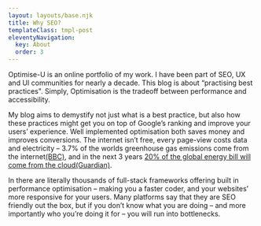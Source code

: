 ```yaml
---
layout: layouts/base.njk
title: Why SEO?
templateClass: tmpl-post
eleventyNavigation:
  key: About
  order: 3
---
```




Optimise-U is an online portfolio of my work. I have been part of SEO, UX and UI communities for nearly a decade. This blog is about “practising best practices". Simply, Optimisation is the tradeoff between performance and accessibility.

My blog aims to demystify not just what is a best practice, but also how these practices might get you on top of Google’s ranking and improve your users’ experience. Well implemented optimisation both saves money and improves conversions. The internet isn’t free, every page-view costs data and electricity – 3.7% of the worlds greenhouse gas emissions come from the internet[(BBC)](https://www.bbc.com/future/article/20200305-why-your-internet-habits-are-not-as-clean-as-you-think), and in the next 3 years [20% of the global energy bill will come from the cloud(Guardian)](https://www.theguardian.com/).

In there are literally thousands of full-stack frameworks offering built in performance optimisation – making you a faster coder, and your websites’ more responsive for your users. Many platforms say that they are SEO friendly out the box, but if you don’t know what you are doing – and more importantly who you’re doing it for – you will run into bottlenecks.
